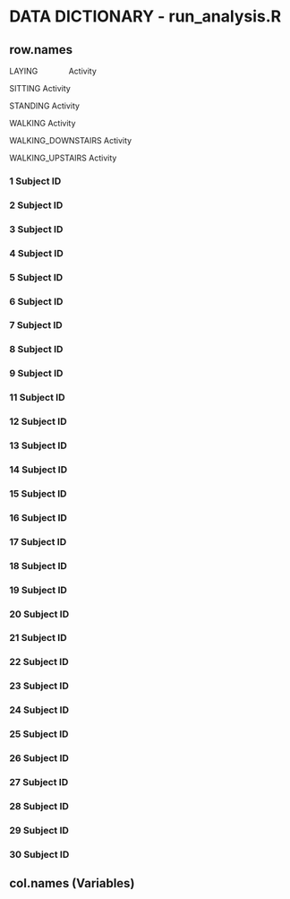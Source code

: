 DATA DICTIONARY - run_analysis.R
=========================================
## row.names
LAYING &nbsp;&nbsp;&nbsp;&nbsp;&nbsp;&nbsp;&nbsp;&nbsp;&nbsp;&nbsp;&nbsp;&nbsp;	Activity

SITTING                 Activity

STANDING                Activity

WALKING                 Activity

WALKING_DOWNSTAIRS      Activity	

WALKING_UPSTAIRS        Activity

### 1			Subject ID
### 2			Subject ID
### 3			Subject ID
### 4			Subject ID
### 5			Subject ID
### 6			Subject ID
### 7			Subject ID
### 8			Subject ID
### 9			Subject ID
### 11			Subject ID
### 12			Subject ID
### 13			Subject ID
### 14			Subject ID
### 15			Subject ID
### 16			Subject ID
### 17			Subject ID
### 18			Subject ID
### 19			Subject ID
### 20			Subject ID
### 21			Subject ID
### 22			Subject ID
### 23			Subject ID
### 24			Subject ID
### 25			Subject ID
### 26			Subject ID
### 27			Subject ID
### 28			Subject ID
### 29			Subject ID
### 30			Subject ID

## col.names (Variables)
### 





